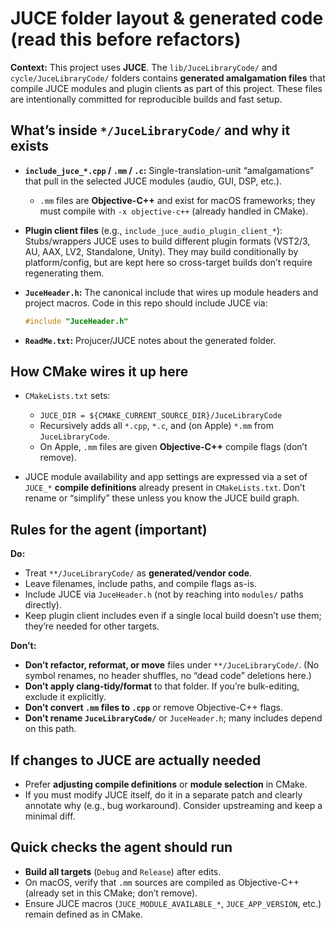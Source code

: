 # JUCE folder layout & generated code (read this before refactors)

**Context:** This project uses **JUCE**. The `lib/JuceLibraryCode/` and `cycle/JuceLibraryCode/` folders contains **generated amalgamation files** that compile JUCE modules and plugin clients as part of this project. These files are intentionally committed for reproducible builds and fast setup.

## What’s inside `*/JuceLibraryCode/` and why it exists

* **`include_juce_*.cpp` / `.mm` / `.c`:** Single-translation-unit “amalgamations” that pull in the selected JUCE modules (audio, GUI, DSP, etc.).

    * `.mm` files are **Objective-C++** and exist for macOS frameworks; they must compile with `-x objective-c++` (already handled in CMake).
* **Plugin client files** (e.g., `include_juce_audio_plugin_client_*`): Stubs/wrappers JUCE uses to build different plugin formats (VST2/3, AU, AAX, LV2, Standalone, Unity). They may build conditionally by platform/config, but are kept here so cross-target builds don’t require regenerating them.
* **`JuceHeader.h`:** The canonical include that wires up module headers and project macros. Code in this repo should include JUCE via:

  ```cpp
  #include "JuceHeader.h"
  ```
* **`ReadMe.txt`:** Projucer/JUCE notes about the generated folder.

## How CMake wires it up here

* `CMakeLists.txt` sets:

    * `JUCE_DIR = ${CMAKE_CURRENT_SOURCE_DIR}/JuceLibraryCode`
    * Recursively adds all `*.cpp`, `*.c`, and (on Apple) `*.mm` from `JuceLibraryCode`.
    * On Apple, `.mm` files are given **Objective-C++** compile flags (don’t remove).
* JUCE module availability and app settings are expressed via a set of `JUCE_*` **compile definitions** already present in `CMakeLists.txt`. Don’t rename or “simplify” these unless you know the JUCE build graph.

## Rules for the agent (important)

**Do:**

* Treat `**/JuceLibraryCode/` as **generated/vendor code**.
* Leave filenames, include paths, and compile flags as-is.
* Include JUCE via `JuceHeader.h` (not by reaching into `modules/` paths directly).
* Keep plugin client includes even if a single local build doesn’t use them; they’re needed for other targets.

**Don’t:**

* **Don’t refactor, reformat, or move** files under `**/JuceLibraryCode/`.
  (No symbol renames, no header shuffles, no “dead code” deletions here.)
* **Don’t apply clang-tidy/format** to that folder.
  If you’re bulk-editing, exclude it explicitly.
* **Don’t convert `.mm` files to `.cpp`** or remove Objective-C++ flags.
* **Don’t rename `JuceLibraryCode/`** or `JuceHeader.h`; many includes depend on this path.

## If changes to JUCE are actually needed

* Prefer **adjusting compile definitions** or **module selection** in CMake.
* If you must modify JUCE itself, do it in a separate patch and clearly annotate why (e.g., bug workaround). Consider upstreaming and keep a minimal diff.

## Quick checks the agent should run

* **Build all targets** (`Debug` and `Release`) after edits.
* On macOS, verify that `.mm` sources are compiled as Objective-C++ (already set in this CMake; don’t remove).
* Ensure JUCE macros (`JUCE_MODULE_AVAILABLE_*`, `JUCE_APP_VERSION`, etc.) remain defined as in CMake.
